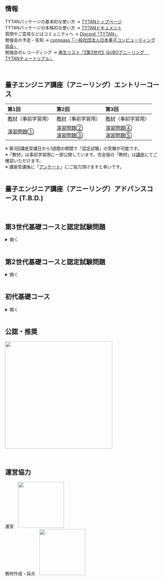 ## 情報

TYTANパッケージの基本的な使い方 → [TYTANトップページ](https://github.com/tytansdk/tytan)<br>
TYTANパッケージの本格的な使い方 → [TYTANドキュメント](https://github.com/tytansdk/tytan/blob/main/document%20.md)<br>
質問やご意見などはコミュニティへ → [Discord「TYTAN」](https://discord.gg/qT5etstPW8)<br>
勉強会の予定・告知 → [connpass「一般社団法人日本量子コンピューティング協会」](https://jqca2023.connpass.com/)
<br>
勉強会のレコーディング → [再生リスト「【第3世代】QUBOアニーリング　TYTANチュートリアル」](https://www.youtube.com/playlist?list=PLQOGM0zeI92Sfk7L9yS8xoLDBRemHmxmj)

<br>

## 量子エンジニア講座（アニーリング）エントリーコース

|第1回|第2回|第3回|
|:--|:--|:--|
|<a href="https://x.gd/PclqS" target="_blank">教材</a>（事前学習用）|<a href="https://x.gd/ApVOv" target="_blank">教材</a>（事前学習用）|<a href="https://x.gd/P9Bj2" target="_blank">教材</a>（事前学習用）|
|<a href="https://x.gd/gjXnQ" target="_blank">演習問題①</a>|<a href="https://x.gd/rlMko" target="_blank">演習問題②</a><br><a href="https://x.gd/j9eC9" target="_blank">演習問題③</a>|<a href="https://x.gd/4YaRV" target="_blank">演習問題④</a><br><a href="https://x.gd/mZAGY" target="_blank">演習問題⑤</a>|

※ 第3回講座受講日から1週間の期間で「認定試験」の受験が可能です。<br>
※「教材」は事前学習用に一部公開しています。完全版の「教材」は<a href="https://jqca2023.connpass.com" target="_blank">講座</a>にてご確認いただけます。<br>
※ 講座受講後に「<a href="https://forms.gle/v6D7vN6LKDX1GgeGA" target="_blank">アンケート</a>」にご協力頂けますと幸いです。<br><br>

## 量子エンジニア講座（アニーリング）アドバンスコース (T.B.D.)

<br>


## 第3世代基礎コースと認定試験問題
<details>
<summary>開く</summary><div>

2024年4月～7月まで運用されていた教材です。

|実施日|Title|学習内容|おまけ|
|:--|:--|:--|:--|
|1|<a href="https://docs.google.com/presentation/d/e/2PACX-1vQ23QymHrCp28LzDRYJrOUJDk42DZ26QmplAEEAy97MfrPVIedWFGdV_FFxMCdr14LCvqmZB2tFz3X6/pub?start=false&loop=false&delayms=3000" target="_blank">はじめに</a>|||
|1|<a href="https://colab.research.google.com/drive/1Q39CJyYsUR3bbwWleLRgHdHUilgpO2KB?usp=sharing" target="_blank">No.1 最大カット問題</a>|制約の基礎||
|2|<a href="https://colab.research.google.com/drive/1LQCLagQJDlnXdkmEHJtJ7vnndb3Pu-c6?usp=sharing" target="_blank">No.2 マインスイーパ</a>|制約の基礎||
|2|<a href="https://colab.research.google.com/drive/1fCw8PG2bx_lE6dpdTufCAcAsubX87lB2?usp=sharing" target="_blank">No.3 数字を2組に分ける</a>|方程式制約|イジングモデル|
|3|<a href="https://colab.research.google.com/drive/1FMtmu5ECrsHAEFZ761EtlyvbL-tAXEH8?usp=sharing" target="_blank">No.4 カクラス</a>|方程式制約|演習|
|3|<a href="https://colab.research.google.com/drive/1gmDonpXUzayC0TNlBGPHmLOgjTV0Azqd?usp=sharing" target="_blank">No.5 お席へどうぞ</a>|臨時報酬/ペナルティ、強弱||
|4|<a href="https://colab.research.google.com/drive/1_7XNQyizZHB3NQnNWzOad8E9qpnOvBAs?usp=sharing" target="_blank">No.6 お絵かきロジック</a>|臨時報酬/ペナルティ、強弱|演習|
|4|<a href="https://colab.research.google.com/drive/19oGWarjx9PFE8SVle9wJky66I2cQejUq?usp=sharing" target="_blank">No.7 経路分散</a>|One-hotエンコーディング、コスト||
|5|<a href="https://colab.research.google.com/drive/12ALc6AnvzD6WQfP-gb_mJwfZQb-nLxrv?usp=sharing" target="_blank">No.8 巡回セールスマン問題</a>|One-hotエンコーディング、コスト|演習|

ここまででQUBOでできる基本的なことは一通り学べたので、あとは問題を言い換えて知っているテクニックに落とし込めるかの勝負だ。

<br>

## 「量子エンジニア（アニーリング式）」認定試験問題

基礎コース修了レベルを対象とした、日本量子コンピューティング協会公認の認定試験です。

**受験から認定まで無料ですが、正式な資格認定証（紙・デジタル）の発行申し込みには手数料（9,800円）がかかります。正式な認定証を要する場合はあらかじめご了承ください。**

|形式|Title|合格基準|
|:--|:--|:--|
|選択肢・記述|<a href="https://colab.research.google.com/drive/1EVn6p07Nn90YbKQCa5fU7kdRvEfblEj9?usp=sharing" target="_blank">問題 A</a>|ほぼ完答|
|コーディング|<a href="https://colab.research.google.com/drive/1gz4QDIRqLNmYE0YaAk1GikjC96txmRli?usp=sharing" target="_blank">問題 B-1</a>|ほぼ完答|
|コーディング|<a href="https://colab.research.google.com/drive/1sxvE-a1n5F-_wKUhZXqGKvNf_Pb5jI-C?usp=sharing" target="_blank">問題 B-2</a>|ほぼ完答|

「量子エンジニア（アニーリング式）」認定試験に挑戦される方は上記の3問を解いてShoya Yasudaまでご提出ください。事前の申し込みは不要です。提出方法や注意事項はファイル内に書かれています。

提出・問い合わせ先<br>
・[Discord（TYTAN）](https://discord.gg/qT5etstPW8) -> Shoya YasudaへDM（※公開チャンネルに投稿しないようご注意ください）<br>
・[Slack（AI FASHION）](https://join.slack.com/t/ai-fashion/shared_invite/zt-5ew03uzn-Sh0fho5wQMUTUC2IE01gPg) -> Shoya YasudaへDM<br>
・yasudaあっとvigne-cla.com

**※3日以内に受領の返事がない場合は、別ルートで「届きましたか？」の連絡をください！（公開チャンネルでも構いません！）**

<br>

## 第3世代発展コース
準備中です。

|実施日|Title|学習内容|おまけ|
|:--|:--|:--|:--|
|1|ドミノサ|||
|1|クラスタリング|||
|2|連立方程式|||
|2|線形回帰|||
|3|ナップサック問題|||

<br>

## 解き方募集中
<a href="https://colab.research.google.com/drive/19dKlsKyQMjvdRyCg1hwCAg_WbRlS3dJV?usp=drive_link" target="_blank">2023年7月4日更新</a>

</details>

<br>


## 第2世代基礎コースと認定試験問題
<details>
<summary>開く</summary><div>

2024年3月まで運用されていた教材です。

|No.|Title|難度|学習内容|おまけ|実施日|
|:--|:--|:--|:--|:--|:--|
|0|<a href="https://docs.google.com/presentation/d/e/2PACX-1vQ23QymHrCp28LzDRYJrOUJDk42DZ26QmplAEEAy97MfrPVIedWFGdV_FFxMCdr14LCvqmZB2tFz3X6/pub?start=false&loop=false&delayms=3000" target="_blank">はじめに</a>||||1|
|1|<a href="https://colab.research.google.com/drive/1cPM7qx-mTIqxHQztKHJuW3EaCHn5hegg?usp=sharing" target="_blank">最大カット問題</a>|#|制約の基礎||1|
|2|<a href="https://colab.research.google.com/drive/1OkfbSQskWgyzKpbElqMEpd4ZhU9X05vv?usp=sharing" target="_blank">温度計パズル</a>|##|制約の基礎、降順|便利関数|2|
|3|<a href="https://colab.research.google.com/drive/18pth1OMi2c9YO-hUC1sPxpjSKJoRnPIE?usp=sharing" target="_blank">数字を均等に2組に分ける</a>|#|方程式制約|イジング版|2|
|4|<a href="https://colab.research.google.com/drive/1OYLy5kEcYwK59nCJH7IUZOU2gQc3w-Ku?usp=sharing" target="_blank">シフト最適化</a>|#|方程式制約||3|
|5|<a href="https://colab.research.google.com/drive/1WwsQkrIGS7YMz26BvrExIBD3MvpxEhzT?usp=sharing" target="_blank">お絵かきロジック</a>|###|条件報酬、条件ペナルティ|便利関数|3|
|6|<a href="https://colab.research.google.com/drive/17EVg0h-yMPm_qYLw8XMsCwCydaSDqajx?usp=sharing" target="_blank">巡回セールスマン問題</a>|###|ワンホット、コスト|演習|4|
|7|<a href="https://colab.research.google.com/drive/1ENTU11JxMPujaNx0MJ3gycamt8rZB3Xw?usp=sharing" target="_blank">クラスタリング</a>|###|ワンホット、コスト||4|
|8|<a href="https://colab.research.google.com/drive/1Tdi6jJUtgStU4ip6F0t0NUXxn7urPH8d?usp=sharing" target="_blank">連立方程式を解く</a>|###|2進数（N-bit）表現|便利関数|5|
|9|<a href="https://colab.research.google.com/drive/1Zt9FFF48S0tYRgpoiTOaLxiaHpWjTgLg?usp=sharing" target="_blank">線形回帰</a>|###|2進数（N-bit）表現|便利関数|5|
|10|<a href="https://colab.research.google.com/drive/128pWGsIQc5SZRZAwL-2cOlaWu5IbBZwT?usp=sharing" target="_blank">ナップサック問題</a>|####|コスト、補助変数と不等式制約||6|
</div>

「量子エンジニア（アニーリング式）」認定試験問題

|No.|Title|難度|ジャンル|作問協力|
|:--|:--|:--|:--|:--|
|1|<a href="https://colab.research.google.com/drive/1bMO0k-uvSkj8x0Hjrx-7nsI694w6s5S_?usp=sharing" target="_blank">スターバトル</a>|####|パズル|yasuda|
|2|<a href="https://colab.research.google.com/drive/11UzMBeLhuVIiuo7QpoMHQKcP-2OGNnRs?usp=sharing" target="_blank">ピタゴラス数</a>|####|数学|derwind|
|3|<a href="https://colab.research.google.com/drive/1dRgHQq5kWxVkQ2-y9NL266kROnq_sVeW?usp=sharing" target="_blank">ジョブシーケンス問題</a>|####|工程|yasuda|
|4|<a href="https://colab.research.google.com/drive/1BLTWenIX0cjffwH9B6mpw-HRE24BkSNj?usp=sharing" target="_blank">ばねにはたらく力</a>|####|高校物理|derwind|
|5|<a href="https://colab.research.google.com/drive/1R6O6pLiQkPyYKZK73Lokn4gHyEIX_XxM?usp=sharing" target="_blank">クリティカルパス問題</a>|#####|工程|derwind|

「量子エンジニア（アニーリング式）」認定試験に挑戦される方は、上記から任意の2問を解いて.ipynbまたは.pyをShoya Yasudaまでメール・DM等でご提出ください。

▼注意事項<br>
テキスト欄やコメントアウトにより最低限の説明や思考過程を含めてください<br>
その際、チュートリアルの「おすすめコース」のどれと関連があるかにも触れてください<br>
説明のための図は必ずしも必要ありません<br>
アニーリングのソルバーには必ずTYTANパッケージを使用してください<br>
必ずしも1回の実行で正解が得られる必要はなく、正解が得られることが期待できるコードであれば問題ありません<br>

▼合格条件<br>
QUBO条件式が妥当であること<br>
説明や思考過程が妥当であること<br>
十分な可読性のPythonコードであること<br>
チュートリアル「おすすめコース」を把握していること<br>

連絡先<br>
・DiscordのDM（※公開チャンネルに投稿しないようご注意ください）<br>
・SlackのDM<br>
・yasudaあっとvigne-cla.com

</details>

<br>


## 初代基礎コース
<details>
<summary>開く</summary><div>

TYTANパッケージ修正にともない、コードが動作しなくなった場合があります。

|File|Title|実施日|
|:--|:--|:--|
|tutorial00.|<a href="tutorial/tutorial00_networkx.ipynb">ネットワークX</a>|2023/04/11|
|tutorial01.|<a href="tutorial/tutorial01_qubo.ipynb">イジングとQUBO</a>|2023/04/14|
|tutorial02.|<a href="tutorial/tutorial02_maxcut.ipynb">マックスカット問題、自然数分割問題</a>|2023/05/17|
|tutorial03.|<a href="tutorial/tutorial03_bil.ipynb">整数計画問題</a>|2023/05/17|
|tutorial04.|<a href="tutorial/tutorial04_graphcoloring.ipynb">グラフ分割問題、グラフカラーリング問題</a>|2023/05/17|
|tutorial05.|<a href="tutorial/tutorial05_cliques.ipynb">クリーク判定問題、クリークカバー問題</a>||
|tutorial06.|<a href="tutorial/tutorial06_job_sequencing_problem.ipynb">ジョブシークエンス、ナップザック問題</a>|★一部間違いがあります。実力テストの参考にされる場合はご注意ください！|
|tutorial07.|<a href="tutorial/tutorial07_setcover_setpacking.ipynb">セットカバー、セットパッキング</a>||
|tutorial08.|<a href="tutorial/tutorial08_clustering_vertex_cover.ipynb">クラスタリング、頂点被覆問題</a>||
|tutorial09.|<a href="tutorial/tutorial09_trafficflow_optimization.ipynb">交通最適化問題</a>||
|tutorial10.|<a href="tutorial/tutorial10_liner_reg.ipynb">イジング線形回帰</a>||
</div></details>

<br>

## 公認・推奨
<a href="https://www.jqca.org/" target="_blank"><img src="https://github.com/tytansdk/tytan_tutorial/blob/main/img/logo_jqca.png" width="350"></a>

<br>

## 運営協力
運営　<a href="https://www.chodai.co.jp/" target="_blank"><img src="https://github.com/tytansdk/tytan_tutorial/blob/main/img/logo_chodai.png" width="150"></a><br>
教材作成・採点　<a href="https://vigne-cla.com/" target="_blank"><img src="https://github.com/tytansdk/tytan_tutorial/blob/main/img/logo_vc_f_sk.png" width="150"></a>

